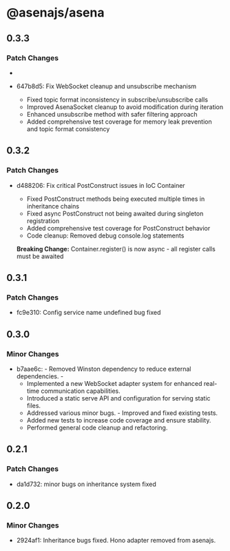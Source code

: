 # @asenajs/asena

## 0.3.3

### Patch Changes
- 
- 647b8d5: Fix WebSocket cleanup and unsubscribe mechanism

  - Fixed topic format inconsistency in subscribe/unsubscribe calls
  - Improved AsenaSocket cleanup to avoid modification during iteration
  - Enhanced unsubscribe method with safer filtering approach
  - Added comprehensive test coverage for memory leak prevention and topic format consistency

## 0.3.2

### Patch Changes

- d488206: Fix critical PostConstruct issues in IoC Container

  - Fixed PostConstruct methods being executed multiple times in inheritance chains
  - Fixed async PostConstruct not being awaited during singleton registration
  - Added comprehensive test coverage for PostConstruct behavior
  - Code cleanup: Removed debug console.log statements

  **Breaking Change:** Container.register() is now async - all register calls must be awaited

## 0.3.1

### Patch Changes

- fc9e310: Config service name undefined bug fixed

## 0.3.0

### Minor Changes

- b7aae6c: - Removed Winston dependency to reduce external dependencies. -
  - Implemented a new WebSocket adapter system for enhanced real-time communication capabilities.
  - Introduced a static serve API and configuration for serving static files.
  - Addressed various minor bugs. - Improved and fixed existing tests.
  - Added new tests to increase code coverage and ensure stability.
  - Performed general code cleanup and refactoring.

## 0.2.1

### Patch Changes

- da1d732: minor bugs on inheritance system fixed

## 0.2.0

### Minor Changes

- 2924af1: Inheritance bugs fixed. Hono adapter removed from asenajs.
